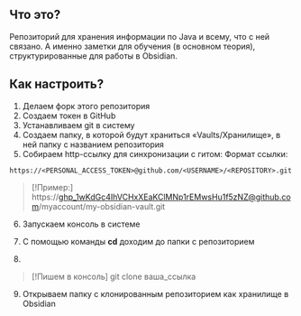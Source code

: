 ## Что это?
Репозиторий для хранения информации по Java и всему, что с ней связано. А именно заметки для обучения (в основном теория), структурированные для работы в Obsidian.

## Как настроить?
1. Делаем форк этого репозитория
2. Создаем токен в GitHub
3. Устанавливаем git в систему
4. Создаем папку, в которой будут храниться «Vaults/Хранилище», в ней папку с названием репозитория
5. Собираем http-ссылку для синхронизации с гитом:
Формат ссылки:
```
https://<PERSONAL_ACCESS_TOKEN>@github.com/<USERNAME>/<REPOSITORY>.git	
```


> [!Пример:]
> 	https://ghp_1wKdGc4IhVCHxXEaKClMNp1rEMwsHu1f5zNZ@github.com/myaccount/my-obsidian-vault.git
> 	
6.  Запускаем консоль в системе
7. С помощью команды **cd** доходим до папки с репозиторием

8.

> [!Пишем в консоль]
> git clone ваша_ссылка

9. Открываем папку с клонированным репозиторием как хранилище в Obsidian